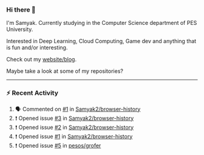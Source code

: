 ### Hi there 👋

I'm Samyak. Currently studying in the Computer Science department of PES University.

Interested in Deep Learning, Cloud Computing, Game dev and anything that is fun and/or interesting.

Check out my [website/blog](https://samyak2.github.io/).

Maybe take a look at some of my repositories?

---

### :zap: Recent Activity

<!--START_SECTION:activity-->
1. 🗣 Commented on [#1](https://github.com//Samyak2/browser-history/issues/1) in [Samyak2/browser-history](https://github.com//Samyak2/browser-history)
2. ❗️ Opened issue [#3](https://github.com//Samyak2/browser-history/issues/3) in [Samyak2/browser-history](https://github.com//Samyak2/browser-history)
3. ❗️ Opened issue [#2](https://github.com//Samyak2/browser-history/issues/2) in [Samyak2/browser-history](https://github.com//Samyak2/browser-history)
4. ❗️ Opened issue [#1](https://github.com//Samyak2/browser-history/issues/1) in [Samyak2/browser-history](https://github.com//Samyak2/browser-history)
5. ❗️ Opened issue [#5](https://github.com//pesos/grofer/issues/5) in [pesos/grofer](https://github.com//pesos/grofer)
<!--END_SECTION:activity-->
